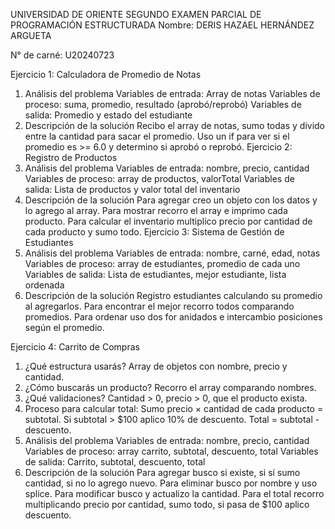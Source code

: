 UNIVERSIDAD DE ORIENTE
SEGUNDO EXAMEN PARCIAL DE PROGRAMACIÓN ESTRUCTURADA
Nombre: DERIS HAZAEL HERNÁNDEZ ARGUETA

N° de carné: U20240723


Ejercicio 1: Calculadora de Promedio de Notas
1. Análisis del problema
Variables de entrada: Array de notas
Variables de proceso: suma, promedio, resultado (aprobó/reprobó)
Variables de salida: Promedio y estado del estudiante
2. Descripción de la solución
Recibo el array de notas, sumo todas y divido entre la cantidad para sacar el promedio. Uso un if para ver si el promedio es >= 6.0 y determino si aprobó o reprobó.
Ejercicio 2: Registro de Productos
1. Análisis del problema
Variables de entrada: nombre, precio, cantidad
Variables de proceso: array de productos, valorTotal
Variables de salida: Lista de productos y valor total del inventario
2. Descripción de la solución
Para agregar creo un objeto con los datos y lo agrego al array. Para mostrar recorro el array e imprimo cada producto. Para calcular el inventario multiplico precio por cantidad de cada producto y sumo todo.
Ejercicio 3: Sistema de Gestión de Estudiantes
1. Análisis del problema
Variables de entrada: nombre, carné, edad, notas
Variables de proceso: array de estudiantes, promedio de cada uno
Variables de salida: Lista de estudiantes, mejor estudiante, lista ordenada
2. Descripción de la solución
Registro estudiantes calculando su promedio al agregarlos. Para encontrar el mejor recorro todos comparando promedios. Para ordenar uso dos for anidados e intercambio posiciones según el promedio.

Ejercicio 4: Carrito de Compras
1. ¿Qué estructura usarás? Array de objetos con nombre, precio y cantidad.
2. ¿Cómo buscarás un producto? Recorro el array comparando nombres.
3. ¿Qué validaciones? Cantidad > 0, precio > 0, que el producto exista.
4. Proceso para calcular total: Sumo precio × cantidad de cada producto = subtotal. Si subtotal > $100 aplico 10% de descuento. Total = subtotal - descuento.
1. Análisis del problema
Variables de entrada: nombre, precio, cantidad
Variables de proceso: array carrito, subtotal, descuento, total
Variables de salida: Carrito, subtotal, descuento, total
2. Descripción de la solución
Para agregar busco si existe, si sí sumo cantidad, si no lo agrego nuevo. Para eliminar busco por nombre y uso splice. Para modificar busco y actualizo la cantidad. Para el total recorro multiplicando precio por cantidad, sumo todo, si pasa de $100 aplico descuento.

